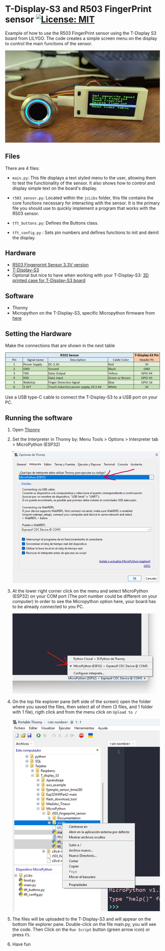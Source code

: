 # T-Display-S3 and R503 FingerPrint sensor [![License: MIT](https://img.shields.io/badge/License-MIT-yellow.svg)](https://opensource.org/licenses/MIT)

Example of how to use the R503 FingerPrint sensor using the T-Display S3 board from LILYGO. The code creates a simple screen menu on the display to control the main functions of the sensor.

<div style="text-align:center;">
  <img src="https://github.com/jcKarurosu/ImagesWarehouse/blob/8dad78f2a947b1ebba3473cf8837d0922c495943/T-Display-S3_R503_Sensor/setup.jpg" alt="project-pic" />
</div>

## Files

There are 4 files:

- `main.py`: This file displays a text styled menu to the user, allowing them to test the functionality of the sensor. It also shows how to control and display simple text on the board's display.

- `r503_sensor.py`: Located within the `jcLibs` folder, this file contains the core functions necessary for interacting with the sensor. It is the primary file you should use to quickly implement a program that works with the R503 sensor. 

- `tft_buttons.py`: Defines the Buttons class.

- `tft_config.py` : Sets pin numbers and defines functions to init and deinit the display.

## Hardware

- [R503 Fingerprint Sensor 3.3V version](https://zjgrow.com/grow-r503-new-circular-round-two-color-ring-indicator-led-control-dc33v-mx10-6pin-capacitive-fingerprint-module-sensor-scanner-p2112363.html)
- [T-Display-S3](https://lilygo.cc/products/t-display-s3)
- Optional but nice to have when working with your T-Display-S3: [3D printed case for T-Display-S3 board](https://cults3d.com/es/modelo-3d/artilugios/case-for-lilygo-t-display-s3)

## Software

- Thonny
- Micropython on the T-Display-S3, specific Micropython firmware from [here](https://github.com/russhughes/s3lcd/tree/main)

## Setting the Hardware

Make the connections that are shown in the next table

<div style="text-align:center;">
	<img src="https://github.com/jcKarurosu/ImagesWarehouse/blob/8dad78f2a947b1ebba3473cf8837d0922c495943/T-Display-S3_R503_Sensor/Conections.png" alt="Conections Screenshot" />
</div>

Use a USB type-C cable to connect the T-Display-S3 to a USB port on your PC.

## Running the software

1. Open [Thonny](https://thonny.org/)
2. Set the Interpreter in Thonny by: Menu Tools > Options > Interpreter tab > MicroPython (ESP32)

	<div style="text-align:center;">
  		<img src="https://github.com/jcKarurosu/ImagesWarehouse/blob/8dad78f2a947b1ebba3473cf8837d0922c495943/T-Display-S3_R503_Sensor/Thonny_interprete.png" alt="Thonny interpreter config" />
	</div>

3. At the lower right corner click on the menu and select MicroPython (ESP32) on your COM port (The port number could be different on your computer) In order to see the Micropython option here, your board has to be already connected to you PC.

	<div style="text-align:center;">
  		<img src="https://github.com/jcKarurosu/ImagesWarehouse/blob/8dad78f2a947b1ebba3473cf8837d0922c495943/T-Display-S3_R503_Sensor/Select_Board.png" alt="Selecting Board MicroPython" />
	</div>

4. On the top file explorer pane (left side of the screen) open the folder where you saved the files, then select all of them (3 files, and 1 folder with 1 file), rigth click and from the menu click on `Upload to / `

	<div style="text-align:center;">
		<img src="https://github.com/jcKarurosu/ImagesWarehouse/blob/8dad78f2a947b1ebba3473cf8837d0922c495943/T-Display-S3_R503_Sensor/Subir_archivos_a_tarjeta.png" alt="Uploading files to board" />
	</div>

5. The files will be uploaded to the T-Display-S3 and will appear on the bottom file explorer pane. Double-click on the file main.py, you will see the code. Then Click on the `Run Script`  button (green arrow icon) or press `F5`.
6. Have fun
